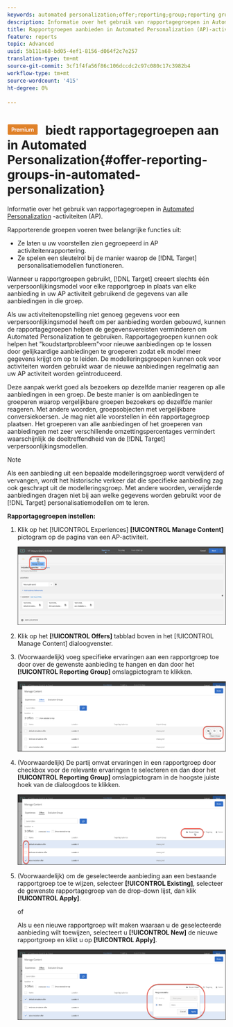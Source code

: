 ```yaml
---
keywords: automated personalization;offer;reporting;group;reporting group
description: Informatie over het gebruik van rapportagegroepen in Automated Personalization (AP)-activiteiten in Adobe Target.
title: Rapportgroepen aanbieden in Automated Personalization (AP)-activiteiten in Adobe Target
feature: reports
topic: Advanced
uuid: 5b111a68-bd05-4ef1-8156-d064f2c7e257
translation-type: tm+mt
source-git-commit: 3cf1f4fa56f86c106dccdc2c97c080c17c3982b4
workflow-type: tm+mt
source-wordcount: '415'
ht-degree: 0%

---
```



# ![PREMIUM](/help/assets/premium.png) biedt rapportagegroepen aan in Automated Personalization{#offer-reporting-groups-in-automated-personalization}

Informatie over het gebruik van rapportagegroepen in [Automated Personalization](/help/c-activities/t-automated-personalization/automated-personalization.md) -activiteiten (AP).

Rapporterende groepen voeren twee belangrijke functies uit:

* Ze laten u uw voorstellen zien gegroepeerd in AP activiteitenrapportering.
* Ze spelen een sleutelrol bij de manier waarop de [!DNL Target] personalisatiemodellen functioneren.

Wanneer u rapportgroepen gebruikt, [!DNL Target] creeert slechts één verpersoonlijkingsmodel voor elke rapportgroep in plaats van elke aanbieding in uw AP activiteit gebruikend de gegevens van alle aanbiedingen in die groep.

Als uw activiteitenopstelling niet genoeg gegevens voor een verpersoonlijkingsmodel heeft om per aanbieding worden gebouwd, kunnen de rapportagegroepen helpen de gegevensvereisten verminderen om Automated Personalization te gebruiken. Rapportagegroepen kunnen ook helpen het &quot;koudstartprobleem&quot;voor nieuwe aanbiedingen op te lossen door gelijkaardige aanbiedingen te groeperen zodat elk model meer gegevens krijgt om op te leiden. De modelleringsgroepen kunnen ook voor activiteiten worden gebruikt waar de nieuwe aanbiedingen regelmatig aan uw AP activiteit worden geïntroduceerd.

Deze aanpak werkt goed als bezoekers op dezelfde manier reageren op alle aanbiedingen in een groep. De beste manier is om aanbiedingen te groeperen waarop vergelijkbare groepen bezoekers op dezelfde manier reageren. Met andere woorden, groepsobjecten met vergelijkbare conversiekoersen. Je mag niet alle voorstellen in één rapportagegroep plaatsen. Het groeperen van alle aanbiedingen of het groeperen van aanbiedingen met zeer verschillende omzettingspercentages vermindert waarschijnlijk de doeltreffendheid van de [!DNL Target] verpersoonlijkingsmodellen.

>[!NOTE]
>
>Als een aanbieding uit een bepaalde modelleringsgroep wordt verwijderd of vervangen, wordt het historische verkeer dat die specifieke aanbieding zag ook geschrapt uit de modelleringsgroep. Met andere woorden, verwijderde aanbiedingen dragen niet bij aan welke gegevens worden gebruikt voor de [!DNL Target] personalisatiemodellen om te leren.

**Rapportagegroepen instellen:**

1. Klik op het [!UICONTROL Experiences] **[!UICONTROL Manage Content]** pictogram op de pagina van een AP-activiteit.

   ![](assets/ap_manage_content.png)

1. Klik op het **[!UICONTROL Offers]** tabblad boven in het [!UICONTROL Manage Content] dialoogvenster.
1. (Voorwaardelijk) voeg specifieke ervaringen aan een rapportgroep toe door over de gewenste aanbieding te hangen en dan door het **[!UICONTROL Reporting Group]** omslagpictogram te klikken.

   ![](assets/ap_manage_content_2.png)

1. (Voorwaardelijk) De partij omvat ervaringen in een rapportgroep door checkbox voor de relevante ervaringen te selecteren en dan door het **[!UICONTROL Reporting Group]** omslagpictogram in de hoogste juiste hoek van de dialoogdoos te klikken.

   ![](assets/ap_manage_content_3.png)

1. (Voorwaardelijk) om de geselecteerde aanbieding aan een bestaande rapportgroep toe te wijzen, selecteer **[!UICONTROL Existing]**, selecteer de gewenste rapportagegroep van de drop-down lijst, dan klik **[!UICONTROL Apply]**.

   of

   Als u een nieuwe rapportgroep wilt maken waaraan u de geselecteerde aanbieding wilt toewijzen, selecteert u **[!UICONTROL New]** de nieuwe rapportgroep en klikt u op **[!UICONTROL Apply]**.

   ![](assets/ap_reporting_groups.png)

